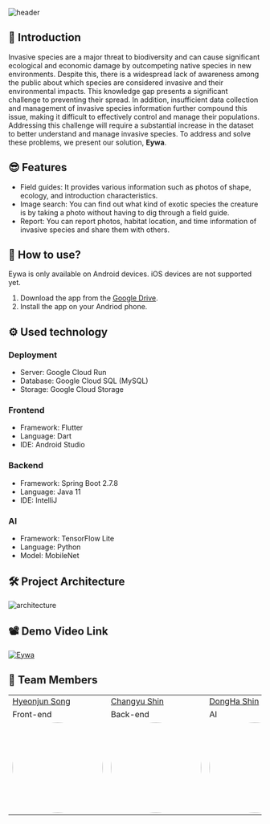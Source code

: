 ![header](https://capsule-render.vercel.app/api?type=waving&color=auto&height=300&section=header&text=Eywa%20%20%20&fontSize=100&animation=fadeIn&fontAlignY=35&desc=%20Invasive%20species%20detection%20and%20education%20application&descAlignY=65&descAlign=50&descSize=25)

## 🌳 Introduction

Invasive species are a major threat to biodiversity and can cause significant ecological and economic damage by outcompeting native species in new environments. Despite this, there is a widespread lack of awareness among the public about which species are considered invasive and their environmental impacts. This knowledge gap presents a significant challenge to preventing their spread. In addition, insufficient data collection and management of invasive species information further compound this issue, making it difficult to effectively control and manage their populations. Addressing this challenge will require a substantial increase in the dataset to better understand and manage invasive species. To address and solve these problems, we present our solution, **Eywa**.

## 😎 Features

- Field guides: It provides various information such as photos of shape, ecology, and introduction characteristics.
- Image search: You can find out what kind of exotic species the creature is by taking a photo without having to dig through a field guide.
- Report: You can report photos, habitat location, and time information of invasive species and share them with others.

## 📱 How to use?

Eywa is only available on Android devices. iOS devices are not supported yet.

1. Download the app from the [Google Drive](https://drive.google.com/file/d/1AvRbpmWuk4h9E4n2y-zTJSkqSECZbYnI/view?usp=share_link).
2. Install the app on your Andriod phone.

## ⚙️ Used technology

### Deployment

- Server: Google Cloud Run
- Database: Google Cloud SQL (MySQL)
- Storage: Google Cloud Storage

### Frontend

- Framework: Flutter
- Language: Dart
- IDE: Android Studio

### Backend

- Framework: Spring Boot 2.7.8
- Language: Java 11
- IDE: IntelliJ

### AI

- Framework: TensorFlow Lite
- Language: Python
- Model: MobileNet

## 🛠 Project Architecture

![architecture](https://i.imgur.com/4HuYwav.png)

## 📽 Demo Video Link

[![Eywa](https://i.imgur.com/Wzr7r4r.png)](https://youtu.be/DNkR5_yOndk)

## 👥 Team Members

<table>
  <tr>
    <td><a href="https://github.com/HyeonJunSong">Hyeonjun Song</a></td>
    <td><a href="https://github.com/scv1702">Changyu Shin</td>
    <td><a href="https://github.com/edengloria">DongHa Shin</td>
    <td><a href="https://github.com/tigermint">Seungyeol Lee</td>
  </tr>
  <tr>
    <td>Front-end</td>
    <td>Back-end</td>
    <td>AI</td>
    <td>Back-end</td>
  </tr>
  <tr>
    <td>
      <img style="border: 0px solid black !important; border-radius:50%;" src="https://i.imgur.com/ofkREWh.jpeg" width="180px" height = "180px" />
   </td>
    <td>
     <img style="border: 0px solid black !important; border-radius:50%; " src="https://i.imgur.com/GebFhWN.jpeg" width="180px" height = "180px" />
   </td>
    <td>
     <img style="border: 0px solid black !important; border-radius:50%; " src="https://i.imgur.com/lqqlqwM.jpeg" width="180px" height = "180px" />
   </td>
     <td>
     <img style="border: 0px solid black !important; border-radius:50%; " src="https://i.imgur.com/IlrLGJL.jpeg" width="180px" height = "180px" />
   </td>
  </tr>
</table>
